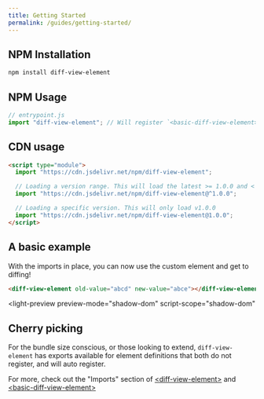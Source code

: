 ```yaml
---
title: Getting Started
permalink: /guides/getting-started/
---
```


## NPM Installation

```bash
npm install diff-view-element
```

## NPM Usage

```js
// entrypoint.js
import "diff-view-element"; // Will register `<basic-diff-view-element>` and `<diff-view-element>` for you
```

## CDN usage

```html
<script type="module">
  import "https://cdn.jsdelivr.net/npm/diff-view-element";

  // Loading a version range. This will load the latest >= 1.0.0 and < 2.0.0 of diff-view-element.
  import "https://cdn.jsdelivr.net/npm/diff-view-element@^1.0.0";

  // Loading a specific version. This will only load v1.0.0
  import "https://cdn.jsdelivr.net/npm/diff-view-element@1.0.0";
</script>
```

## A basic example

With the imports in place, you can now use the custom element and get to diffing!

```html
<diff-view-element old-value="abcd" new-value="abce"></diff-view-element>
```

<light-preview
  preview-mode="shadow-dom"
  script-scope="shadow-dom"
>
  <script slot="code" type="text/plain">
    <diff-view-element
      old-value="abcd"
      new-value="abce"
    ></diff-view-element>
  </script>
</light-preview>

<!-- <%%= component_list %> -->

## Cherry picking

For the bundle size conscious, or those looking to extend, `diff-view-element` has exports available for element definitions that both do not register, and will auto register.

For more, check out the "Imports" section of [&lt;diff-view-element&gt;](/components/diff-view-element/#imports) and [&lt;basic-diff-view-element&gt;](/components/basic-diff-view-element#imports)
